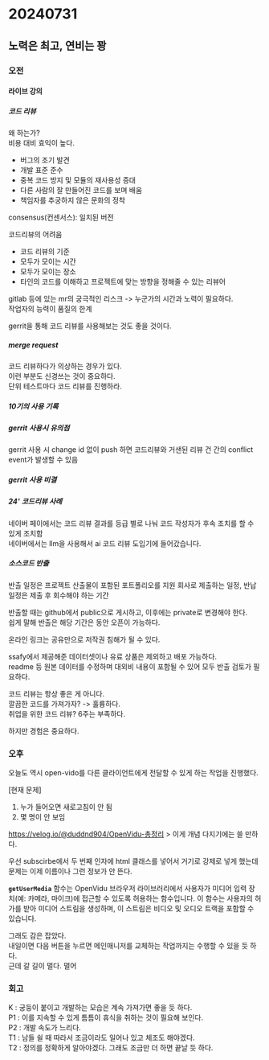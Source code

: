# 20240731
## 노력은 최고, 연비는 꽝

### 오전
#### 라이브 강의
##### 코드 리뷰
왜 하는가?   
비용 대비 효익이 높다.  
- 버그의 조기 발견
- 개발 표준 준수
- 중복 코드 방지 및 모듈의 재사용성 증대
- 다른 사람의 잘 만들어진 코드를 보며 배움
- 책임자를 추궁하지 않은 문화의 정착

consensus(컨센서스): 일치된 버전  

코드리뷰의 어려움  
- 코드 리뷰의 기준
- 모두가 모이는 시간
- 모두가 모이는 장소
- 타인의 코드를 이해하고 프로젝트에 맞는 방향을 정해줄 수 있는 리뷰어

gitlab 등에 있는 mr의 궁극적인 리스크 -> 누군가의 시간과 노력이 필요하다.  
작업자의 능력이 품질의 한계  

gerrit을 통해 코드 리뷰를 사용해보는 것도 좋을 것이다.  


##### merge request
코드 리뷰하다가 의상하는 경우가 있다.  
이런 부분도 신경쓰는 것이 중요하다.  
단위 테스트마다 코드 리뷰를 진행하라.  

##### 10기의 사용 기록

##### gerrit 사용시 유의점
gerrit 사용 시 change id 없이 push 하면 코드리뷰와 거샌된 리뷰 건 간의 conflict event가 발생할 수 있음  

##### gerrit 사용 비결

##### 24' 코드리뷰 사례
네이버 페이에서는 코드 리뷰 결과를 등급 별로 나눠 코드 작성자가 후속 조치를 할 수 있게 조치함  
네이버에서는 llm을 사용해서 ai 코드 리뷰 도입기에 들어갔습니다.  


##### 소스코드 반출
반출 일정은 프로젝트 산출물이 포함된 포트폴리오를 지원 회사로 제출하는 일정, 반납 일정은 제출 후 회수해야 하는 기간  

반출할 때는 github에서 public으로 게시하고, 이후에는 private로 변경해야 한다.  
쉽게 말해 반출은 해당 기간은 동안 오픈이 가능하다.  

온라인 링크는 공유만으로 저작권 침해가 될 수 있다.  

ssafy에서 제공해준 데이터셋이나 유료 상품은 제외하고 배포 가능하다.  
readme 등 원본 데이터를 수정하며 대외비 내용이 포함될 수 있어 모두 반출 검토가 필요하다.  

코드 리뷰는 항상 좋은 게 아니다.  
깔끔한 코드를 가져가자? -> 훌륭하다.  
취업을 위한 코드 리뷰? 6주는 부족하다.  

하지만 경험은 중요하다.  

### 오후
오늘도 역시 open-vido를 다른 클라이언트에게 전달할 수 있게 하는 작업을 진행했다.  

[현재 문제]  

1. 누가 들어오면 새로고침이 안 됨  
2. 몇 명이 안 보임  

https://velog.io/@duddnd904/OpenVidu-총정리 > 이게 개념 다지기에는 쓸 만하다.  

우선 subscirbe에서 두 번째 인자에 html 클래스를 넣어서 거기로 강제로 넣게 했는데 문제는 이제 이름이나 그런 정보가 안 뜬다.   

**`getUserMedia`** 함수는 OpenVidu 브라우저 라이브러리에서 사용자가 미디어 입력 장치(예: 카메라, 마이크)에 접근할 수 있도록 허용하는 함수입니다. 이 함수는 사용자의 허가를 받아 미디어 스트림을 생성하며, 이 스트림은 비디오 및 오디오 트랙을 포함할 수 있습니다.  

그래도 감은 잡았다.  
내일이면 다음 버튼을 누르면 메인매니저를 교체하는 작업까지는 수행할 수 있을 듯 하다.  
근데 갈 길이 멀다. 멀어  


### 회고
K : 궁둥이 붙이고 개발하는 모습은 계속 가져가면 좋을 듯 하다.  
P1 : 이를 지속할 수 있게 틈틈이 휴식을 취하는 것이 필요해 보인다.  
P2 : 개발 속도가 느리다.  
T1 : 남들 쉴 때 따라서 조금이라도 일어나 있고 체조도 해야겠다.  
T2 : 정의를 정확하게 알아야겠다. 그래도 조금만 더 하면 끝날 듯 하다.  
